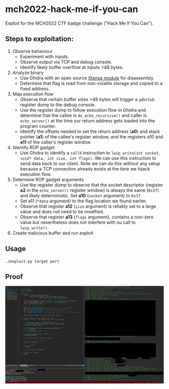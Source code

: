 # mch2022-hack-me-if-you-can
Exploit for the MCH2022 CTF badge challenge ("Hack Me If You Can").

## Steps to exploitation:
1. Observe behaviour
   - Experiment with inputs.
   - Observe output via TCP and debug console.
   - Identify likely buffer overflow at inputs >48 bytes.
2. Analyze binary
   - Use Ghidra with an open source [Xtensa module](https://github.com/yath/ghidra-xtensa) for disassembly.
   - Determine that flag is read from non-volatile storage and copied to a
     fixed address.
3. Map execution flow
   - Observe that certain buffer sizes >48 bytes will trigger a `gdbstub`
     register dump to the debug console.
   - Use the register dump to follow execution flow in Ghidra and determine
     that the callee is `do_echo_recursive()` and caller is `echo_server()` at the
     time our return address gets loaded into the program counter.
   - Identify the offsets needed to set the return address (**a0**) and stack
     pointer (**a1**) of the callee's register window, and the registers *a10*
     and **a11** of the caller's register window.
4. Identify ROP gadget
   - Use Ghidra to identify a `call8` instruction to 
     `lwip_write(int socket, void* data, int size, int flags)`. We can use this
     instruction to send data back to our client. Note we can do this without
     any setup because a TCP connection already exists at the time we hijack
     execution flow.
5. Determine ROP gadget arguments
   - Use the register dump to observe that the socket descriptor (register **a2**
     in the `echo_server()` register window) is always the same (`0x37`) and
     likely deterministic. Set **a10** (`socket` argument) to `0x37`.
   - Set a11 (`*data` argument) to the flag location we found earlier.
   - Observe that register **a12** (`size` argument) is reliably set to a large
     value and does not need to be modified.
   - Observe that register **a13** (`flags` argument), contains a non-zero value
     but nevertheless does not interfere with ou call to `lwip_write()`.
6. Create malicious buffer and run exploit

## Usage
`./exploit.py target port`

## Proof
![proof](proof.png)
